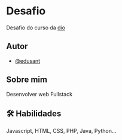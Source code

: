 
# Desafio 

Desafio do curso da [dio](dio.me)

## Autor

- [@edusant](https://www.github.com/edusant)


## Sobre mim 

Desenvolver web Fullstack 

## 🛠 Habilidades
Javascript, HTML, CSS, PHP, Java, Python...

